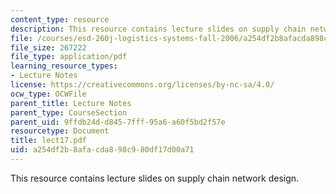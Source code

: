 ```yaml
---
content_type: resource
description: This resource contains lecture slides on supply chain network design.
file: /courses/esd-260j-logistics-systems-fall-2006/a254df2b8afacda898c980df17d00a71_lect17.pdf
file_size: 267222
file_type: application/pdf
learning_resource_types:
- Lecture Notes
license: https://creativecommons.org/licenses/by-nc-sa/4.0/
ocw_type: OCWFile
parent_title: Lecture Notes
parent_type: CourseSection
parent_uid: 9ffdb24d-d845-7fff-95a6-a60f5bd2f57e
resourcetype: Document
title: lect17.pdf
uid: a254df2b-8afa-cda8-98c9-80df17d00a71
---
```

This resource contains lecture slides on supply chain network design.